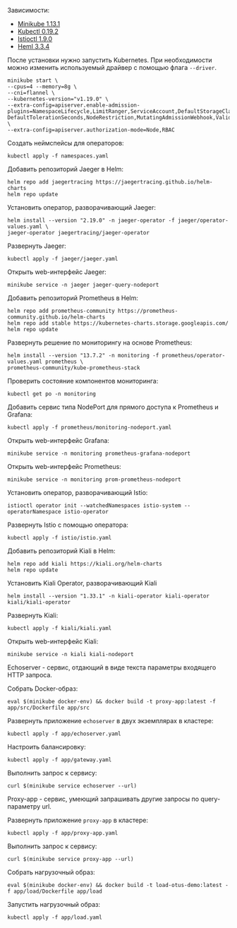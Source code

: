 Зависимости:

- [Minikube 1.13.1](https://github.com/kubernetes/minikube/releases/tag/v1.13.1)
- [Kubectl 0.19.2](https://github.com/kubernetes/kubectl/releases/tag/v0.19.2)
- [Istioctl 1.9.0](https://github.com/istio/istio/releases/tag/1.9.0)
- [Heml 3.3.4](https://github.com/helm/helm/releases/tag/v3.3.4)

После установки нужно запустить Kubernetes. При необходимости можно изменить используемый драйвер с помощью
флага `--driver`. 

```shell script
minikube start \
--cpus=4 --memory=8g \
--cni=flannel \
--kubernetes-version="v1.19.0" \
--extra-config=apiserver.enable-admission-plugins=NamespaceLifecycle,LimitRanger,ServiceAccount,DefaultStorageClass,\
DefaultTolerationSeconds,NodeRestriction,MutatingAdmissionWebhook,ValidatingAdmissionWebhook,ResourceQuota,PodPreset \
--extra-config=apiserver.authorization-mode=Node,RBAC
```

Создать неймспейсы для операторов:

```shell script
kubectl apply -f namespaces.yaml
```

Добавить репозиторий Jaeger в Helm:

```shell script
helm repo add jaegertracing https://jaegertracing.github.io/helm-charts
helm repo update
```

Установить оператор, разворачивающий Jaeger:

```shell script
helm install --version "2.19.0" -n jaeger-operator -f jaeger/operator-values.yaml \
jaeger-operator jaegertracing/jaeger-operator
``` 

Развернуть Jaeger:

```shell script
kubectl apply -f jaeger/jaeger.yaml
```

Открыть web-интерфейс Jaeger:

```shell script
minikube service -n jaeger jaeger-query-nodeport
```

Добавить репозиторий Prometheus в Helm:

```shell script
helm repo add prometheus-community https://prometheus-community.github.io/helm-charts
helm repo add stable https://kubernetes-charts.storage.googleapis.com/
helm repo update
```

Развернуть решение по мониторингу на основе Prometheus:

```shell script
helm install --version "13.7.2" -n monitoring -f prometheus/operator-values.yaml prometheus \
prometheus-community/kube-prometheus-stack
``` 

Проверить состояние компонентов мониторинга:

```shell script
kubectl get po -n monitoring
```

Добавить сервис типа NodePort для прямого доступа к Prometheus и Grafana:

```shell script
kubectl apply -f prometheus/monitoring-nodeport.yaml
```

Открыть web-интерфейс Grafana:

```shell script
minikube service -n monitoring prometheus-grafana-nodeport
```

Открыть web-интерфейс Prometheus:

```shell script
minikube service -n monitoring prom-prometheus-nodeport
```

Установить оператор, разворачивающий Istio:

```shell script
istioctl operator init --watchedNamespaces istio-system --operatorNamespace istio-operator
```

Развернуть Istio c помощью оператора:

```shell script
kubectl apply -f istio/istio.yaml
```

Добавить репозиторий Kiali в Helm:

```shell script
helm repo add kiali https://kiali.org/helm-charts
helm repo update
```

Установить Kiali Operator, разворачивающий Kiali

```shell script
helm install --version "1.33.1" -n kiali-operator kiali-operator kiali/kiali-operator
```

Развернуть Kiali:

```shell script
kubectl apply -f kiali/kiali.yaml
```

Открыть web-интерфейс Kiali:

```shell script
minikube service -n kiali kiali-nodeport
```

Echoserver - сервис, отдающий в виде текста параметры входящего HTTP запроса.

Собрать Docker-образ:

```shell script
eval $(minikube docker-env) && docker build -t proxy-app:latest -f app/src/Dockerfile app/src
```

Развернуть приложение `echoserver` в двух экземплярах в кластере:

```shell script
kubectl apply -f app/echoserver.yaml
```

Настроить балансировку:

```shell script
kubectl apply -f app/gateway.yaml
```

Выполнить запрос к сервису:

```shell script
curl $(minikube service echoserver --url)
```

Proxy-app - сервис, умеющий запрашивать другие запросы по query-параметру url. 

Развернуть приложение `proxy-app` в кластере:

```shell script
kubectl apply -f app/proxy-app.yaml
```

Выполнить запрос к сервису:

```shell script
curl $(minikube service proxy-app --url)
```

Собрать нагрузочный образ:

```shell script
eval $(minikube docker-env) && docker build -t load-otus-demo:latest -f app/load/Dockerfile app/load
```

Запустить нагрузочный образ:

```shell script
kubectl apply -f app/load.yaml
```

